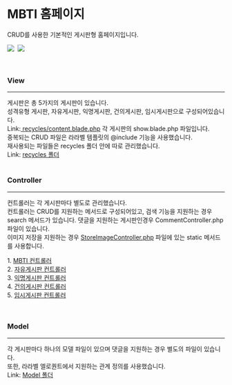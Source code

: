<h1>MBTI 홈페이지</h1>
CRUD를 사용한 기본적인 게시판형 홈페이지입니다.
<p>
<img src="https://img.shields.io/badge/php-3766AB?style=flat-square&logo=php&logoColor=white"/>&nbsp
<img src="https://img.shields.io/badge/laravel-850000?style=flat-square&logo=laravel&logoColor=black"/>&nbsp
</p>
<br>
<h3>View</h3>
<hr/>
<div>
    게시판은 총 5가지의 게시판이 있습니다.<br>
    성격유형 게시판, 자유게시판, 익명게시판, 건의게시판, 임시게시판으로 구성되어있습니다.<br>
    Link:<a href="https://github.com/sungjun-ever/Mbti/tree/master/resources/views/recycles/content.blade.\t
php"> recycles/content.blade.php</a> 각 게시판의 show.blade.php 파일입니다.
    <div>
    중복되는 CRUD 파일은 라라벨 템플릿의 @include 기능을 사용했습니다.<br>
    재사용되는 파일들은 recycles 폴더 안에 따로 관리했습니다.<br>
    Link: <a href="https://github.com/sungjun-ever/Mbti/tree/master/resources/views/recycles">recycles 폴더</a>
</div>
</div>
<br>
<h3>Controller</h3>
<hr/>
<div>
컨트롤러는 각 게시판마다 별도로 관리했습니다.<br>
컨트롤러는 CRUD를 지원하는 메서드로 구성되어있고, 검색 기능을 지원하는 경우 search 메서드가 있습니다.
댓글을 지원하는 게시판인경우 CommentController.php 파일이 있습니다.<br>
이미지 저장을 지원하는 경우 <a href="https://github.com/sungjun-ever/Mbti/blob/master/app/Http/Controllers/StoreImageController.php">StoreImageController.php</a> 파일에 있는 static 메서드를 사용합니다.
<p>
    1. <a href="https://github.com/sungjun-ever/Mbti/blob/master/app/Http/Controllers/Mbti">MBTI 컨트롤러</a><br>
    2. <a href="https://github.com/sungjun-ever/Mbti/tree/master/app/Http/Controllers/Free">자유게시판 컨트롤러</a><br>
    3. <a href="https://github.com/sungjun-ever/Mbti/tree/master/app/Http/Controllers/Anonymous">익명게시판 컨트롤러</a><br>
    4. <a href="https://github.com/sungjun-ever/Mbti/tree/master/app/Http/Controllers/Suggest">건의게시판 컨트롤러</a><br>
    5. <a href="https://github.com/sungjun-ever/Mbti/blob/master/app/Http/Controllers/TempController.php">임시게시판 컨트롤러</a><br>
</p>
</div>
<br>
<h3>Model</h3>
<hr/>
<div>
각 게시판마다 하나의 모델 파일이 있으며 댓글을 지원하는 경우 별도의 파일이 있습니다.<br>
또한, 라라벨 엘로퀀트에서 지원하는 관계 정의를 사용했습니다.<br>
Link: <a href="#">Model 폴더</a>
</div>
